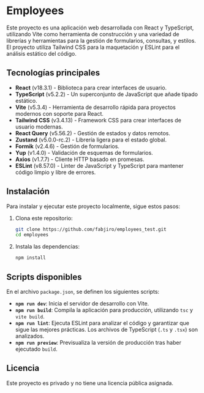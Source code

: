 # Employees

Este proyecto es una aplicación web desarrollada con React y TypeScript, utilizando Vite como herramienta de construcción y una variedad de librerías y herramientas para la gestión de formularios, consultas, y estilos. El proyecto utiliza Tailwind CSS para la maquetación y ESLint para el análisis estático del código.

## Tecnologías principales

- **React** (v18.3.1) - Biblioteca para crear interfaces de usuario.
- **TypeScript** (v5.2.2) - Un superconjunto de JavaScript que añade tipado estático.
- **Vite** (v5.3.4) - Herramienta de desarrollo rápida para proyectos modernos con soporte para React.
- **Tailwind CSS** (v3.4.13) - Framework CSS para crear interfaces de usuario modernas.
- **React Query** (v5.56.2) - Gestión de estados y datos remotos.
- **Zustand** (v5.0.0-rc.2) - Librería ligera para el estado global.
- **Formik** (v2.4.6) - Gestión de formularios.
- **Yup** (v1.4.0) - Validación de esquemas de formularios.
- **Axios** (v1.7.7) - Cliente HTTP basado en promesas.
- **ESLint** (v8.57.0) - Linter de JavaScript y TypeScript para mantener código limpio y libre de errores.

## Instalación

Para instalar y ejecutar este proyecto localmente, sigue estos pasos:

1. Clona este repositorio:
    ```bash
    git clone https://github.com/fabjiro/employees_test.git
    cd employees
    ```

2. Instala las dependencias:
    ```bash
    npm install
    ```

## Scripts disponibles

En el archivo `package.json`, se definen los siguientes scripts:

- **`npm run dev`**: Inicia el servidor de desarrollo con Vite.
- **`npm run build`**: Compila la aplicación para producción, utilizando `tsc` y `vite build`.
- **`npm run lint`**: Ejecuta ESLint para analizar el código y garantizar que sigue las mejores prácticas. Los archivos de TypeScript (`.ts` y `.tsx`) son analizados.
- **`npm run preview`**: Previsualiza la versión de producción tras haber ejecutado `build`.

## Licencia

Este proyecto es privado y no tiene una licencia pública asignada.